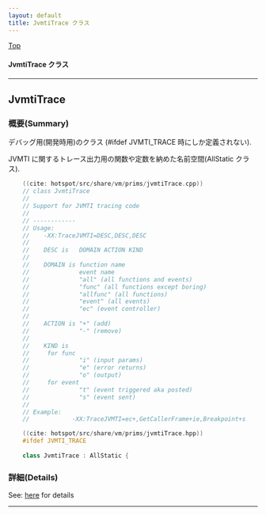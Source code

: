 ```yaml
---
layout: default
title: JvmtiTrace クラス 
---
```

[Top](../index.html)

#### JvmtiTrace クラス 



---
## <a name="noaeyKLjiC" id="noaeyKLjiC">JvmtiTrace</a>

### 概要(Summary)
デバッグ用(開発時用)のクラス (#ifdef JVMTI_TRACE 時にしか定義されない).

JVMTI に関するトレース出力用の関数や定数を納めた名前空間(AllStatic クラス).

```cpp
    ((cite: hotspot/src/share/vm/prims/jvmtiTrace.cpp))
    // class JvmtiTrace
    //
    // Support for JVMTI tracing code
    //
    // ------------
    // Usage:
    //    -XX:TraceJVMTI=DESC,DESC,DESC
    //
    //    DESC is   DOMAIN ACTION KIND
    //
    //    DOMAIN is function name
    //              event name
    //              "all" (all functions and events)
    //              "func" (all functions except boring)
    //              "allfunc" (all functions)
    //              "event" (all events)
    //              "ec" (event controller)
    //
    //    ACTION is "+" (add)
    //              "-" (remove)
    //
    //    KIND is
    //     for func
    //              "i" (input params)
    //              "e" (error returns)
    //              "o" (output)
    //     for event
    //              "t" (event triggered aka posted)
    //              "s" (event sent)
    //
    // Example:
    //            -XX:TraceJVMTI=ec+,GetCallerFrame+ie,Breakpoint+s
```


```cpp
    ((cite: hotspot/src/share/vm/prims/jvmtiTrace.hpp))
    #ifdef JVMTI_TRACE
    
    class JvmtiTrace : AllStatic {
```




### 詳細(Details)
See: [here](../doxygen/classJvmtiTrace.html) for details

---
